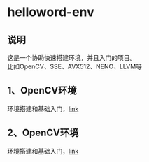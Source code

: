 # helloword-env

## 说明
这是一个协助快速搭建环境，并且入门的项目。  
比如OpenCV、SSE、AVX512、NENO、LLVM等  

## 1、OpenCV环境
环境搭建和基础入门，[link](./ch01-LLVM/demo-01-printLLVM-IR-Pass/readme.md)

## 2、OpenCV环境
环境搭建和基础入门，[link](./ch02-OpenCV/demo-01-OpenCV-Helloword/readme.md)